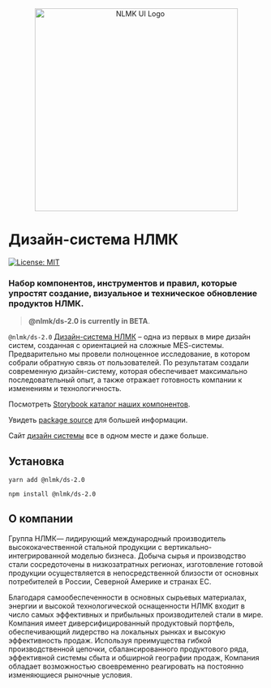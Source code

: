 <div align="center">
    <a href="https://nlmk-group.github.io/ds-2.0" target="_blank">
    <img src="https://nlmk-group.github.io/ds-2.0/img/logo-header.png" alt="NLMK UI Logo" width="400"/>
    </a>
</div>

# Дизайн-система НЛМК
[![License: MIT](https://img.shields.io/badge/License-MIT-yellow.svg)](https://opensource.org/licenses/MIT)

### Набор компонентов, инструментов и правил, которые упростят создание, визуальное и техническое обновление продуктов НЛМК.

> **@nlmk/ds-2.0 is currently in BETA**.

`@nlmk/ds-2.0` [Дизайн-система НЛМК](https://github.com/nlmk-group/ds-2.0) – одна из первых в мире дизайн систем, созданная с ориентацией на сложные MES-cистемы. Предварительно мы провели полноценное исследование, в котором собрали обратную связь от пользователей. По результатам создали современную дизайн-систему, которая обеспечивает максимально последовательный опыт, а также отражает готовность компании к изменениям и технологичность.

Посмотреть [Storybook каталог наших компонентов](https://nlmk-group.github.io/ds-2.0).

Увидеть [package source](https://github.com/nlmk-group/ds-2.0) для большей информации.

Сайт [дизайн системы](https://ds.nlmk.com/) все в одном месте и даже больше.

## Установка

`yarn add @nlmk/ds-2.0`

`npm install @nlmk/ds-2.0`

## О компании

Группа НЛМК— лидирующий международный производитель высококачественной стальной продукции с вертикально-интегрированной моделью бизнеса. Добыча сырья и производство стали сосредоточены в низкозатратных регионах, изготовление готовой продукции осуществляется в непосредственной близости от основных потребителей в России, Северной Америке и странах ЕС.

Благодаря самообеспеченности в основных сырьевых материалах, энергии и высокой технологической оснащенности НЛМК входит в число самых эффективных и прибыльных производителей стали в мире. Компания имеет диверсифицированный продуктовый портфель, обеспечивающий лидерство на локальных рынках и высокую эффективность продаж. Используя преимущества гибкой производственной цепочки, сбалансированного продуктового ряда, эффективной системы сбыта и обширной географии продаж, Компания обладает возможностью своевременно реагировать на постоянно изменяющиеся рыночные условия.
